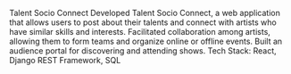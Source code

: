 Talent Socio Connect
Developed Talent Socio Connect, a web application that allows users to post about their talents and connect with artists who have similar skills and interests.
Facilitated collaboration among artists, allowing them to form teams and organize online or offline events.
Built an audience portal for discovering and attending shows.
Tech Stack: React, Django REST Framework, SQL
